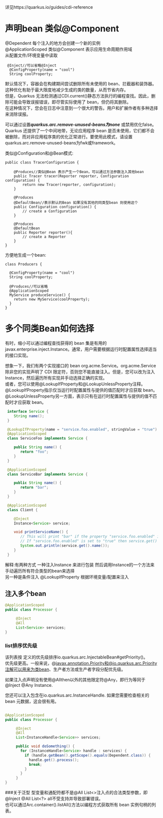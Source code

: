 
详见https://quarkus.io/guides/cdi-reference
# 声明bean 类似@Component
@Dependent 每个注入的地方会创建一个新的实例  
@ApplicationScoped 类似@Component 表示应用生命周期作用域  
从配置文件/环境变量中读取  
~~~
 @Inject//可以省略@Inject
  @ConfigProperty(name = "cool")
  String coolProperty;

~~~

默认情况下，容器会在构建期间尝试删除所有未使用的 bean、拦截器和装饰器。这种优化有助于最大限度地减少生成的类的数量，从而节省内存。  
但是，Quarkus 无法检测通过CDI.current()静态方法执行的编程查找。因此，删除可能会导致误报错误，即尽管实际使用了 bean，但仍将其删除。  
在这种情况下，您会在日志中注意到一个很大的警告。用户和扩展作者有多种选择来消除误报。

可以通过设置***quarkus.arc.remove-unused-beans为none*** 或禁用优化false。Quarkus 还提供了一个中间地带，无论应用程序 bean 是否未使用，它们都不会被删除，而对非应用程序类的优化正常进行。要使用此模式，请设置quarkus.arc.remove-unused-beans为fwk或framework。  

类似@Configuration和@Bean模式:
```
public class TracerConfiguration {

    @Produces//类似@Bean 表示产生一个Bean，可以通过方法参数注入其他bean
    public Tracer tracer(Reporter reporter, Configuration configuration) {
        return new Tracer(reporter, configuration);
    }

    @Produces
    @DefaultBean//表示默认的Bean 如果没有其他的同类型bean 则使用这个
    public Configuration configuration() {
        // create a Configuration
    }

    @Produces
    @DefaultBean
    public Reporter reporter(){
        // create a Reporter
    }
}

```
方便地生成一个bean:
```
class Producers {

  @ConfigProperty(name = "cool")
  String coolProperty;
  
  @Produces//可以省略
  @ApplicationScoped
  MyService produceService() {
    return new MyService(coolProperty);
  }
}
```
# 多个同类Bean如何选择
有时，缩小可以通过编程查找获得的 bean 集是有用的javax.enterprise.inject.Instance。通常，用户需要根据运行时配置属性选择适当的接口实现。

想象一下，我们有两个实现接口的 bean org.acme.Service。org.acme.Service  
除非您的实现声明了 CDI 限定符，否则您不能直接注入。但是，您可以改为注入Instance<Service>，然后遍历所有实现并手动选择正确的实现。  
或者，您可以使用@LookupIfProperty和@LookupUnlessProperty注释。  
@LookupIfProperty指示仅当运行时配置属性与提供的值匹配时才应获取 bean。   
@LookupUnlessProperty另一方面，表示只有在运行时配置属性与提供的值不匹配时才应获取 bean。

```java
 interface Service {
    String name();
 }

 @LookupIfProperty(name = "service.foo.enabled", stringValue = "true")
 @ApplicationScoped
 class ServiceFoo implements Service {

    public String name() {
       return "foo";
    }
 }

 @ApplicationScoped
 class ServiceBar implements Service {

    public String name() {
       return "bar";
    }
 }

 @ApplicationScoped
 class Client {

    @Inject
    Instance<Service> service;

    void printServiceName() {
       // This will print "bar" if the property "service.foo.enabled" is NOT set to "true"
       // If "service.foo.enabled" is set to "true" then service.get() would result in an AmbiguousResolutionException
       System.out.println(service.get().name());
    }
 }
```
解释:有两种方式 一种注入Instance<Service> 来进行包装 然后调用Instance的一个方法来手动遍历所有符合类型的bean来选择  
另一种是条件注入 @LookupIfProperty 根据环境变量/配置来注入

## 注入多个bean
```java
@ApplicationScoped
public class Processor {

     @Inject
     @All
     List<Service> services;  
}

```
### list排序优先级
该列表按 定义的优先级排序io.quarkus.arc.InjectableBean#getPriority()。  
优先级更高。一般来说，@javax.annotation.Priority和@io.quarkus.arc.Priority注解可以用来为类bean、生产者方法或生产者字段分配优先级。

如果注入点声明没有使用@Allthen以外的其他限定符@Any，即行为等同于@Inject @Any Instance<Service>.

您还可以注入包含在io.quarkus.arc.InstanceHandle. 如果您需要检查相关的 bean 元数据，这会很有用。

```java  
  
@ApplicationScoped
public class Processor {

     @Inject
     @All
     List<InstanceHandle<Service>> services;

     public void doSomething() {
       for (InstanceHandle<Service> handle : services) {
         if (handle.getBean().getScope().equals(Dependent.class)) {
           handle.get().process();
           break;
         }
       }
     }
}
```

###关于泛型
型变量和通配符都不是@All List<>注入点的合法类型参数，即@Inject @All List<?> all不受支持并导致部署错误。  
也可以通过Arc.container().listAll()方法以编程方式获取所有 bean 实例句柄的列表。

